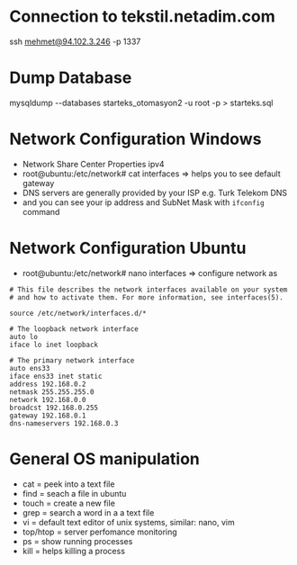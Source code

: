 # Connection to tekstil.netadim.com
ssh mehmet@94.102.3.246 -p 1337

# Dump Database
 mysqldump --databases starteks_otomasyon2 -u root -p > starteks.sql
 
# Network Configuration Windows
- Network Share Center Properties ipv4
- root@ubuntu:/etc/network# cat interfaces => helps you to see default gateway
- DNS servers are generally provided by your ISP e.g. Turk Telekom DNS
- and you can see your ip address and SubNet Mask with `ifconfig` command

# Network Configuration Ubuntu
-  root@ubuntu:/etc/network# nano interfaces => configure network as 

```
# This file describes the network interfaces available on your system
# and how to activate them. For more information, see interfaces(5).

source /etc/network/interfaces.d/*

# The loopback network interface
auto lo
iface lo inet loopback

# The primary network interface
auto ens33
iface ens33 inet static
address 192.168.0.2
netmask 255.255.255.0
network 192.168.0.0
broadcst 192.168.0.255
gateway 192.168.0.1
dns-nameservers 192.168.0.3
```

# General OS manipulation
- cat = peek into a text file
- find = seach a file in ubuntu
- touch = create a new file
- grep = search a word in a a text file
- vi = default text editor of unix systems, similar: nano, vim
- top/htop = server perfomance monitoring 
- ps = show running processes
- kill = helps killing a process
